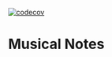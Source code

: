 [![codecov](https://codecov.io/github/drigols/musical-notes/branch/master/graph/badge.svg?token=QYMBUYB4HF)](https://codecov.io/github/drigols/musical-notes)

# Musical Notes
